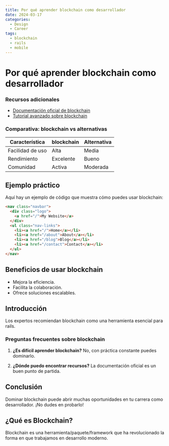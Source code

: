 ```yaml
---
title: Por qué aprender blockchain como desarrollador
date: 2024-03-17
categories: 
  - Design
  - Career
tags:
  - blockchain
  - rails
  - mobile
---
```


# Por qué aprender blockchain como desarrollador

### Recursos adicionales

- [Documentación oficial de blockchain](https://example.com)
- [Tutorial avanzado sobre blockchain](https://example.com/tutorial)

### Comparativa: blockchain vs alternativas

| Característica | blockchain | Alternativa |
|---------------|-------------|------------|
| Facilidad de uso | Alta | Media |
| Rendimiento | Excelente | Bueno |
| Comunidad | Activa | Moderada |

## Ejemplo práctico

Aquí hay un ejemplo de código que muestra cómo puedes usar blockchain:

```html
<nav class="navbar">
  <div class="logo">
    <a href="/">My Website</a>
  </div>
  <ul class="nav-links">
    <li><a href="/">Home</a></li>
    <li><a href="/about">About</a></li>
    <li><a href="/blog">Blog</a></li>
    <li><a href="/contact">Contact</a></li>
  </ul>
</nav>
```

## Beneficios de usar blockchain

- Mejora la eficiencia.
- Facilita la colaboración.
- Ofrece soluciones escalables.

## Introducción

Los expertos recomiendan blockchain como una herramienta esencial para rails.

### Preguntas frecuentes sobre blockchain

1. **¿Es difícil aprender blockchain?**
   No, con práctica constante puedes dominarlo.

2. **¿Dónde puedo encontrar recursos?**
   La documentación oficial es un buen punto de partida.

## Conclusión

Dominar blockchain puede abrir muchas oportunidades en tu carrera como desarrollador. ¡No dudes en probarlo!

## ¿Qué es Blockchain?

Blockchain es una herramienta/paquete/framework que ha revolucionado la forma en que trabajamos en desarrollo moderno.